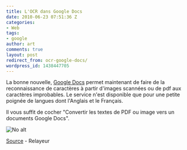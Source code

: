 ```yaml
---
title: L'OCR dans Google Docs
date: 2010-06-23 07:51:36 Z
categories:
- Web
tags:
- google
author: art
comments: true
layout: post
redirect_from: ocr-google-docs/
wordpress_id: 1438447705
---
```


La bonne nouvelle, [Google Docs](https://docs.google.com/) permet maintenant de faire de la reconnaissance de caractères à partir d'images scannées ou de pdf aux caractères improbables. Le service n'est disponible que pour une petite poignée de langues dont l'Anglais et le Français.

Il vous suffit de cocher "Convertir les textes de PDF ou image vers un documents Google Docs".

<img alt="No alt" data-src="https://static.irz.fr/2010/06/Google-Docs-OCR.png" src="https://static.irz.fr/thumb.php?size=<100&crop=0&src=https://static.irz.fr/2010/06/Google-Docs-OCR.png" />

[Source](http://googledocs.blogspot.com/2010/06/optical-character-recognition-ocr-in.html) - Relayeur
